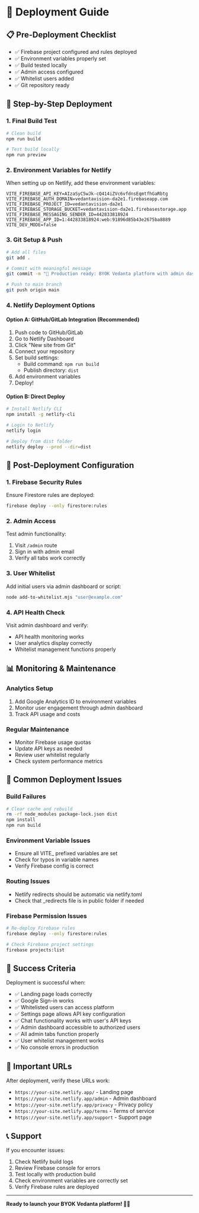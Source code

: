 # 🚀 Deployment Guide

## 📋 **Pre-Deployment Checklist**

- ✅ Firebase project configured and rules deployed
- ✅ Environment variables properly set
- ✅ Build tested locally
- ✅ Admin access configured
- ✅ Whitelist users added
- ✅ Git repository ready

## 🔧 **Step-by-Step Deployment**

### **1. Final Build Test**
```bash
# Clean build
npm run build

# Test build locally
npm run preview
```

### **2. Environment Variables for Netlify**
When setting up on Netlify, add these environment variables:

```
VITE_FIREBASE_API_KEY=AIzaSyC5wJk-cQ414iZVc6vfdnsEqmtfhGaRbtg
VITE_FIREBASE_AUTH_DOMAIN=vedantavision-da2e1.firebaseapp.com
VITE_FIREBASE_PROJECT_ID=vedantavision-da2e1
VITE_FIREBASE_STORAGE_BUCKET=vedantavision-da2e1.firebasestorage.app
VITE_FIREBASE_MESSAGING_SENDER_ID=442833818924
VITE_FIREBASE_APP_ID=1:442833818924:web:91896d85b43e2675ba8889
VITE_DEV_MODE=false
```

### **3. Git Setup & Push**
```bash
# Add all files
git add .

# Commit with meaningful message
git commit -m "🚀 Production ready: BYOK Vedanta platform with admin dashboard"

# Push to main branch
git push origin main
```

### **4. Netlify Deployment Options**

#### **Option A: GitHub/GitLab Integration (Recommended)**
1. Push code to GitHub/GitLab
2. Go to Netlify Dashboard
3. Click "New site from Git"
4. Connect your repository
5. Set build settings:
   - Build command: `npm run build`
   - Publish directory: `dist`
6. Add environment variables
7. Deploy!

#### **Option B: Direct Deploy**
```bash
# Install Netlify CLI
npm install -g netlify-cli

# Login to Netlify
netlify login

# Deploy from dist folder
netlify deploy --prod --dir=dist
```

## 🔐 **Post-Deployment Configuration**

### **1. Firebase Security Rules**
Ensure Firestore rules are deployed:
```bash
firebase deploy --only firestore:rules
```

### **2. Admin Access**
Test admin functionality:
1. Visit `/admin` route
2. Sign in with admin email
3. Verify all tabs work correctly

### **3. User Whitelist**
Add initial users via admin dashboard or script:
```bash
node add-to-whitelist.mjs "user@example.com"
```

### **4. API Health Check**
Visit admin dashboard and verify:
- API health monitoring works
- User analytics display correctly
- Whitelist management functions properly

## 📊 **Monitoring & Maintenance**

### **Analytics Setup**
1. Add Google Analytics ID to environment variables
2. Monitor user engagement through admin dashboard
3. Track API usage and costs

### **Regular Maintenance**
- Monitor Firebase usage quotas
- Update API keys as needed
- Review user whitelist regularly
- Check system performance metrics

## 🐛 **Common Deployment Issues**

### **Build Failures**
```bash
# Clear cache and rebuild
rm -rf node_modules package-lock.json dist
npm install
npm run build
```

### **Environment Variable Issues**
- Ensure all VITE_ prefixed variables are set
- Check for typos in variable names
- Verify Firebase config is correct

### **Routing Issues**
- Netlify redirects should be automatic via netlify.toml
- Check that _redirects file is in public folder if needed

### **Firebase Permission Issues**
```bash
# Re-deploy Firebase rules
firebase deploy --only firestore:rules

# Check Firebase project settings
firebase projects:list
```

## 🎯 **Success Criteria**

Deployment is successful when:
- ✅ Landing page loads correctly
- ✅ Google Sign-in works
- ✅ Whitelisted users can access platform
- ✅ Settings page allows API key configuration
- ✅ Chat functionality works with user's API keys
- ✅ Admin dashboard accessible to authorized users
- ✅ All admin tabs function properly
- ✅ User whitelist management works
- ✅ No console errors in production

## 🔗 **Important URLs**

After deployment, verify these URLs work:
- `https://your-site.netlify.app/` - Landing page
- `https://your-site.netlify.app/admin` - Admin dashboard
- `https://your-site.netlify.app/privacy` - Privacy policy
- `https://your-site.netlify.app/terms` - Terms of service
- `https://your-site.netlify.app/support` - Support page

## 📞 **Support**

If you encounter issues:
1. Check Netlify build logs
2. Review Firebase console for errors
3. Test locally with production build
4. Check environment variables are correctly set
5. Verify Firebase rules are deployed

---

**Ready to launch your BYOK Vedanta platform! 🙏✨**
